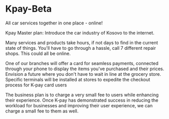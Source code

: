 # Kpay-Beta
All car services together in one place - online!

Kpay Master plan:
Introduce the car industry of Kosovo to the internet.

Many services and products take hours, if not days to find in the current state of things. You'll have to go through a hassle, call 7 different repair shops. This could all be online.

One of our branches will offer a card for seamless payments, connected through your phone to display the items you've purchased and their prices. Envision a future where you don't have to wait in line at the grocery store. Specific terminals will be installed at stores to expedite the checkout process for K-pay card users

The business plan is to charge a very small fee to users while enhancing their experience. Once K-pay has demonstrated success in reducing the workload for businesses and improving their user experience, we can charge a small fee to them as well.
